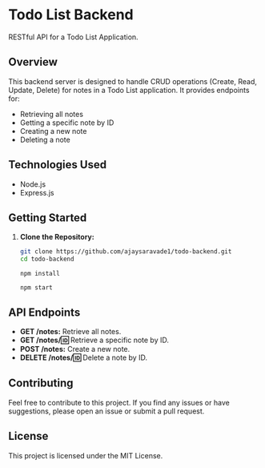 # Todo List Backend

RESTful API for a Todo List Application.

## Overview

This backend server is designed to handle CRUD operations (Create, Read, Update, Delete) for notes in a Todo List application. It provides endpoints for:

- Retrieving all notes
- Getting a specific note by ID
- Creating a new note
- Deleting a note

## Technologies Used

- Node.js
- Express.js

## Getting Started

1. **Clone the Repository:**
   ```bash
   git clone https://github.com/ajaysaravade1/todo-backend.git
   cd todo-backend
   ```
   ```
   npm install
   ```
   ```
   npm start
   ```

## API Endpoints

- **GET /notes:** Retrieve all notes.
- **GET /notes/:id:** Retrieve a specific note by ID.
- **POST /notes:** Create a new note.
- **DELETE /notes/:id:** Delete a note by ID.

## Contributing

Feel free to contribute to this project. If you find any issues or have suggestions, please open an issue or submit a pull request.

## License

This project is licensed under the MIT License.
